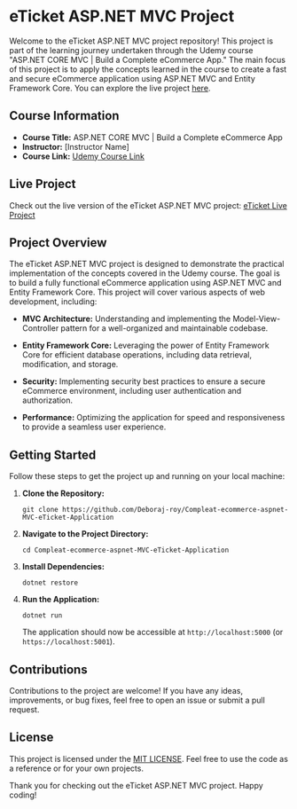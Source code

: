 # eTicket ASP.NET MVC Project

Welcome to the eTicket ASP.NET MVC project repository! This project is part of the learning journey undertaken through the Udemy course "ASP.NET CORE MVC | Build a Complete eCommerce App." The main focus of this project is to apply the concepts learned in the course to create a fast and secure eCommerce application using ASP.NET MVC and Entity Framework Core. You can explore the live project [here](https://eticketby.azurewebsites.net/).

## Course Information

- **Course Title:** ASP.NET CORE MVC | Build a Complete eCommerce App
- **Instructor:** [Instructor Name]
- **Course Link:** [Udemy Course Link](https://www.udemy.com/course/complete-ecommerce-aspnet-mvc-application/)

## Live Project

Check out the live version of the eTicket ASP.NET MVC project: [eTicket Live Project](https://eticketby.azurewebsites.net/)


## Project Overview

The eTicket ASP.NET MVC project is designed to demonstrate the practical implementation of the concepts covered in the Udemy course. The goal is to build a fully functional eCommerce application using ASP.NET MVC and Entity Framework Core. This project will cover various aspects of web development, including:

- **MVC Architecture:** Understanding and implementing the Model-View-Controller pattern for a well-organized and maintainable codebase.
  
- **Entity Framework Core:** Leveraging the power of Entity Framework Core for efficient database operations, including data retrieval, modification, and storage.

- **Security:** Implementing security best practices to ensure a secure eCommerce environment, including user authentication and authorization.

- **Performance:** Optimizing the application for speed and responsiveness to provide a seamless user experience.

## Getting Started

Follow these steps to get the project up and running on your local machine:

1. **Clone the Repository:**
   ```
   git clone https://github.com/Deboraj-roy/Compleat-ecommerce-aspnet-MVC-eTicket-Application
   ```

2. **Navigate to the Project Directory:**
   ```
   cd Compleat-ecommerce-aspnet-MVC-eTicket-Application
   ```

3. **Install Dependencies:**
   ```
   dotnet restore
   ```

4. **Run the Application:**
   ```
   dotnet run
   ```

   The application should now be accessible at `http://localhost:5000` (or `https://localhost:5001`).

## Contributions

Contributions to the project are welcome! If you have any ideas, improvements, or bug fixes, feel free to open an issue or submit a pull request.

## License

This project is licensed under the [MIT LICENSE](LICENSE.txt). Feel free to use the code as a reference or for your own projects.

Thank you for checking out the eTicket ASP.NET MVC project. Happy coding!

